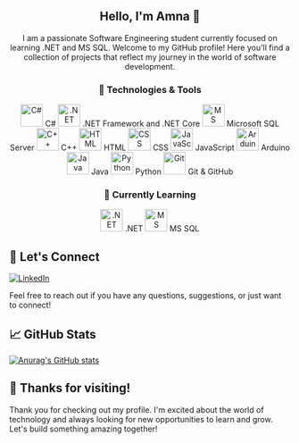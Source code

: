 <!--
**El-DriMa/El-DriMa** is a ✨ _special_ ✨ repository because its `README.md` (this file) appears on your GitHub profile.

Here are some ideas to get you started:

- 🔭 I’m currently working on ...
- 🌱 I’m currently learning ...
- 👯 I’m looking to collaborate on ...
- 🤔 I’m looking for help with ...
- 💬 Ask me about ...
- 📫 How to reach me: ...
- 😄 Pronouns: ...
- ⚡ Fun fact: ...
-->

<div align="center">
  <h2>Hello, I'm Amna 👋</h2>

I am a passionate Software Engineering student currently focused on learning .NET and MS SQL. 
Welcome to my GitHub profile!
Here you'll find a collection of projects that reflect my journey in the world of software development.
</div>

<div align="center">
  <h3>🔧 Technologies & Tools</h3>
  <p>
    <img src="[csharp-icon.png](https://simpleicons.org/icons/csharp.svg)" alt="C#" width="40" height="40"> C#
    <img src="dotnet-icon.png" alt=".NET" width="40" height="40"> .NET Framework and .NET Core
    <img src="mssql-icon.png" alt="MS SQL" width="40" height="40"> Microsoft SQL Server
    <img src="cpp-icon.png" alt="C++" width="40" height="40"> C++
    <img src="html-icon.png" alt="HTML" width="40" height="40"> HTML
    <img src="css-icon.png" alt="CSS" width="40" height="40"> CSS
    <img src="js-icon.png" alt="JavaScript" width="40" height="40"> JavaScript
    <img src="arduino-icon.png" alt="Arduino" width="40" height="40"> Arduino
    <img src="java-icon.png" alt="Java" width="40" height="40"> Java
    <img src="python-icon.png" alt="Python" width="40" height="40"> Python
    <img src="git-icon.png" alt="Git" width="40" height="40"> Git & GitHub
  </p>
</div>

<div align="center">
  <h3>🌱 Currently Learning</h3>
  <p>
    <img src="dotnet-icon.png" alt=".NET" width="40" height="40"> .NET
    <img src="mssql-icon.png" alt="MS SQL" width="40" height="40"> MS SQL
  </p>
</div>

## 💬 Let's Connect

[![LinkedIn](https://img.shields.io/badge/LinkedIn-0077B5?style=for-the-badge&logo=linkedin&logoColor=white)](https://www.linkedin.com/in/amna-hod%C5%BEi%C4%87/)

Feel free to reach out if you have any questions, suggestions, or just want to connect!

</div>

## 📈 GitHub Stats

[![Anurag's GitHub stats](https://github-readme-stats.vercel.app/api?username=El-DriMa)](https://github.com/anuraghazra/github-readme-stats)

## 🎉 Thanks for visiting!

Thank you for checking out my profile. 
I'm excited about the world of technology and always looking for new opportunities to learn and grow. Let's build something amazing together!
